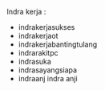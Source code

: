 Indra kerja :

  * indrakerjasukses
  * indrakerjaot
  * indrakerjabantingtulang
  * indrarakitpc
  * indrasuka
  * indrasayangsiapa
  * indraanj
indra anji
